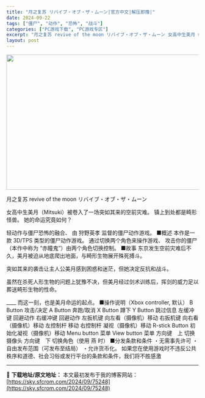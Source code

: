 ```yaml
---
title: "月之复苏 リバイブ・オブ・ザ・ムーン|官方中文|解压即撸|"
date: 2024-09-22
tags: ["僵尸", "动作", "恐怖", "战斗"]
categories: ["PC游戏下载", "PC游戏专区"]
excerpt: "月之复苏 revive of the moon リバイブ・オブ・ザ・ムーン 女高中生美月（Mitsuki）被卷入了一场突如其来的空前灾难。 镇上到处都是畸形怪兽。 她的命运究竟如何？ 轻动作与僵尸恐怖的融合、 由 狩野英孝 监督的僵尸动作游戏。 ■概述 本作是一款 3D/TPS 类型的僵尸动作游戏。&hellip;"
layout: post
---
```


<img class="aligncenter size-full wp-image-75195" src="https://sky.sfcrom.com/wp-content/uploads/2024/09/2024092211321345.webp" alt="" width="616" height="353" />

月之复苏 revive of the moon リバイブ・オブ・ザ・ムーン

女高中生美月（Mitsuki）被卷入了一场突如其来的空前灾难。
镇上到处都是畸形怪兽。
她的命运究竟如何？

轻动作与僵尸恐怖的融合、
由 狩野英孝 监督的僵尸动作游戏。
■概述
本作是一款 3D/TPS 类型的僵尸动作游戏。
通过切换两个角色来操作游戏、
攻击你的僵尸（本作中称为 “赤瞳鬼”）由两个角色切换控制。
■故事
东京发生空前灾难后不久，美月被迫从地底爬出地面，与畸形生物展开殊死搏斗。

突如其来的袭击让主人公美月感到困惑和迷茫，但她决定反抗和战斗。

虽然在杀死人形生物的问题上犹豫不决，但美月经过剑术训练后，挥剑的威力足以葬送畸形生物的性命。

____ 而这一刻，也是美月命运的起点。
■操作说明（Xbox controller, 默认）
B Button 攻击/决定
A Button 奔跑/取消
X Button 蹲下
Y Button 跳过信息
左缓冲键 回避动作
右缓冲键 回避动作
左扳机键 向左看（摄像机）移动
右扳机键 向右看（摄像机）移动
左控制杆 移动
右控制杆 凝视（摄像机）移动
R-stick Button 初始化凝视（摄像机）移动
Menu button 菜单
View button 菜单
方向键　上 切换摄像头
方向键　下 切换角色（使用 燕 时）
■分发条款和条件
・无需事先许可
・自由发布范围（可发布至结局）
・允许货币化。
如果您在使用游戏时不违反公共秩序和道德、社会习俗或发行平台的条款和条件，我们将不胜感激

---
📖 **下载地址/原文地址：** 本文最初发布于我的博客网站：[https://sky.sfcrom.com/2024/09/75248](https://sky.sfcrom.com/2024/09/75248)
